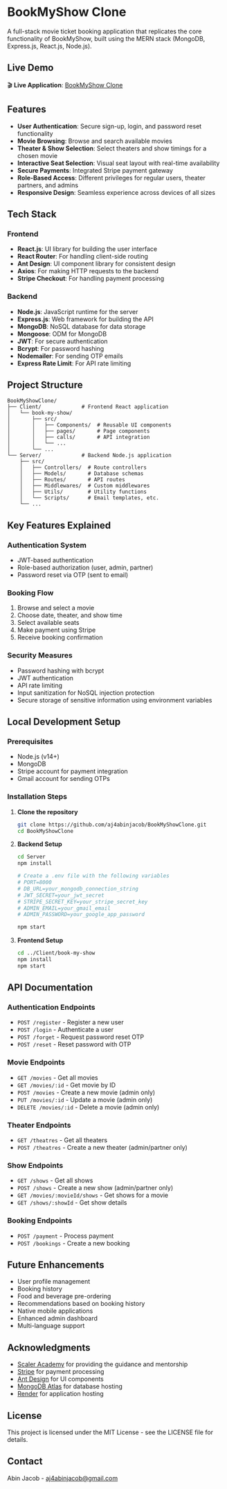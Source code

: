# BookMyShow Clone

A full-stack movie ticket booking application that replicates the core functionality of BookMyShow, built using the MERN stack (MongoDB, Express.js, React.js, Node.js).

## Live Demo

🎬 **Live Application**: [BookMyShow Clone](https://bookmyshowclone-1-zere.onrender.com/)

## Features

- **User Authentication**: Secure sign-up, login, and password reset functionality
- **Movie Browsing**: Browse and search available movies
- **Theater & Show Selection**: Select theaters and show timings for a chosen movie
- **Interactive Seat Selection**: Visual seat layout with real-time availability
- **Secure Payments**: Integrated Stripe payment gateway
- **Role-Based Access**: Different privileges for regular users, theater partners, and admins
- **Responsive Design**: Seamless experience across devices of all sizes

## Tech Stack

### Frontend
- **React.js**: UI library for building the user interface
- **React Router**: For handling client-side routing
- **Ant Design**: UI component library for consistent design
- **Axios**: For making HTTP requests to the backend
- **Stripe Checkout**: For handling payment processing

### Backend
- **Node.js**: JavaScript runtime for the server
- **Express.js**: Web framework for building the API
- **MongoDB**: NoSQL database for data storage
- **Mongoose**: ODM for MongoDB
- **JWT**: For secure authentication
- **Bcrypt**: For password hashing
- **Nodemailer**: For sending OTP emails
- **Express Rate Limit**: For API rate limiting

## Project Structure

```
BookMyShowClone/
├── Client/             # Frontend React application
│   └── book-my-show/   
│       ├── src/
│       │   ├── Components/  # Reusable UI components
│       │   ├── pages/       # Page components
│       │   ├── calls/       # API integration
│       │   └── ...
│       └── ...
└── Server/             # Backend Node.js application
    ├── src/
    │   ├── Controllers/  # Route controllers
    │   ├── Models/       # Database schemas
    │   ├── Routes/       # API routes
    │   ├── Middlewares/  # Custom middlewares
    │   ├── Utils/        # Utility functions
    │   └── Scripts/      # Email templates, etc.
    └── ...
```

## Key Features Explained

### Authentication System
- JWT-based authentication
- Role-based authorization (user, admin, partner)
- Password reset via OTP (sent to email)

### Booking Flow
1. Browse and select a movie
2. Choose date, theater, and show time
3. Select available seats
4. Make payment using Stripe
5. Receive booking confirmation

### Security Measures
- Password hashing with bcrypt
- JWT authentication
- API rate limiting
- Input sanitization for NoSQL injection protection
- Secure storage of sensitive information using environment variables

## Local Development Setup

### Prerequisites
- Node.js (v14+)
- MongoDB
- Stripe account for payment integration
- Gmail account for sending OTPs

### Installation Steps

1. **Clone the repository**
   ```bash
   git clone https://github.com/aj4abinjacob/BookMyShowClone.git
   cd BookMyShowClone
   ```

2. **Backend Setup**
   ```bash
   cd Server
   npm install
   
   # Create a .env file with the following variables
   # PORT=8000
   # DB_URL=your_mongodb_connection_string
   # JWT_SECRET=your_jwt_secret
   # STRIPE_SECRET_KEY=your_stripe_secret_key
   # ADMIN_EMAIL=your_gmail_email
   # ADMIN_PASSWORD=your_google_app_password
   
   npm start
   ```

3. **Frontend Setup**
   ```bash
   cd ../Client/book-my-show
   npm install
   npm start
   ```

## API Documentation

### Authentication Endpoints
- `POST /register` - Register a new user
- `POST /login` - Authenticate a user
- `POST /forget` - Request password reset OTP
- `POST /reset` - Reset password with OTP

### Movie Endpoints
- `GET /movies` - Get all movies
- `GET /movies/:id` - Get movie by ID
- `POST /movies` - Create a new movie (admin only)
- `PUT /movies/:id` - Update a movie (admin only)
- `DELETE /movies/:id` - Delete a movie (admin only)

### Theater Endpoints
- `GET /theatres` - Get all theaters
- `POST /theatres` - Create a new theater (admin/partner only)

### Show Endpoints
- `GET /shows` - Get all shows
- `POST /shows` - Create a new show (admin/partner only)
- `GET /movies/:movieId/shows` - Get shows for a movie
- `GET /shows/:showId` - Get show details

### Booking Endpoints
- `POST /payment` - Process payment
- `POST /bookings` - Create a new booking

## Future Enhancements

- User profile management
- Booking history
- Food and beverage pre-ordering
- Recommendations based on booking history
- Native mobile applications
- Enhanced admin dashboard
- Multi-language support

## Acknowledgments

- [Scaler Academy](https://www.scaler.com/) for providing the guidance and mentorship
- [Stripe](https://stripe.com/) for payment processing
- [Ant Design](https://ant.design/) for UI components
- [MongoDB Atlas](https://www.mongodb.com/cloud/atlas) for database hosting
- [Render](https://render.com/) for application hosting

## License

This project is licensed under the MIT License - see the LICENSE file for details.

## Contact

Abin Jacob - [aj4abinjacob@gmail.com](mailto:aj4abinjacob@gmail.com)
